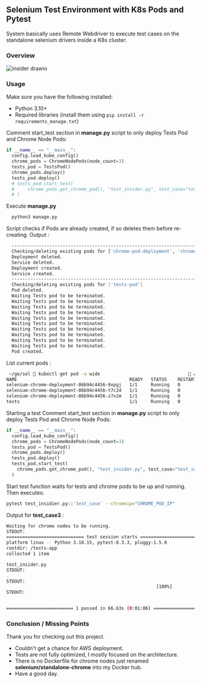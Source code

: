 ## Selenium Test Environment with K8s Pods and Pytest
System basically uses Remote Webdriver to execute test cases on the standalone selenium drivers inside a K8s cluster.
### Overview
![insider drawio](https://github.com/user-attachments/assets/61959335-fecf-401e-a698-a0a2883dd3e1)
### Usage

Make sure you have the following installed:

- Python 3.10+
- Required libraries (install them using `pip install -r requirements_manage.txt`)

Comment start_test section in **manage.py** script to only deploy Tests Pod and Chrome Node Pods:

```python
if __name__ == "__main__":
  config.load_kube_config()
  chrome_pods = ChromeNodePods(node_count=3)
  tests_pod = TestsPod()
  chrome_pods.deploy()
  tests_pod.deploy()
  # tests_pod.start_test(
  #     chrome_pods.get_chrome_pod(), "test_insider.py", test_case="test_sanity"
  # )
```
Execute **manage.py**
```bash
  python3 manage.py
```
Script checks if Pods are already created, if so deletes them before re-creating. Output :
```bash
  ----------------------------------------------------------------------------------------------------
  Checking/deleting existing pods for ['chrome-pod-deployment', 'chrome-pod-service']
  Deployment deleted.
  Service deleted.
  Deployment created.
  Service created.
  ----------------------------------------------------------------------------------------------------
  Checking/deleting existing pods for ['tests-pod']
  Pod deleted.
  Waiting Tests pod to be terminated.
  Waiting Tests pod to be terminated.
  Waiting Tests pod to be terminated.
  Waiting Tests pod to be terminated.
  Waiting Tests pod to be terminated.
  Waiting Tests pod to be terminated.
  Waiting Tests pod to be terminated.
  Waiting Tests pod to be terminated.
  Waiting Tests pod to be terminated.
  Waiting Tests pod to be terminated.
  Pod created.
```
List current pods :
```bash
 ~/ge/sel  kubectl get pod -o wide                                  ✔  41s  minikube ⎈  17:51:03
NAME                                          READY   STATUS    RESTARTS   AGE     IP             NODE       NOMINATED NODE   READINESS GATES
selenium-chrome-deployment-86b94c4456-9xpgj   1/1     Running   0          7m50s   10.244.0.110   minikube   <none>           <none>
selenium-chrome-deployment-86b94c4456-t7c2d   1/1     Running   0          7m50s   10.244.0.111   minikube   <none>           <none>
selenium-chrome-deployment-86b94c4456-z7x2m   1/1     Running   0          7m50s   10.244.0.109   minikube   <none>           <none>
tests                                         1/1     Running   0          7m14s   10.244.0.112   minikube   <none>           <none>
```
Starting a test
Comment start_test section in **manage.py** script to only deploy Tests Pod and Chrome Node Pods:

```python
if __name__ == "__main__":
  config.load_kube_config()
  chrome_pods = ChromeNodePods(node_count=3)
  tests_pod = TestsPod()
  chrome_pods.deploy()
  tests_pod.deploy()
  tests_pod.start_test(
    chrome_pods.get_chrome_pod(), "test_insider.py", test_case="test_sanity"
  )
```
Start test function waits for tests and chrome pods to be up and running. Then executes:
```bash
pytest test_insidier.py::'test_case' --chromeip="CHROME_POD_IP"
```
Output for **test_case3** :
```bash
Waiting for chrome nodes to be running.
STDOUT:
============================= test session starts ==============================
platform linux -- Python 3.10.15, pytest-8.3.3, pluggy-1.5.0
rootdir: /tests-app
collected 1 item

test_insider.py
STDOUT:
.
STDOUT:
                                                        [100%]
STDOUT:


========================= 1 passed in 66.63s (0:01:06) =========================
```

### Conclusion / Missing Points

Thank you for checking out this project.
- Couldn't get a chance for AWS deployment.
- Tests are not fully optimized, I mostly focused on the architecture.
- There is no Dockerfile for chrome nodes just renamed **selenium/standalone-chrome** into my Docker hub.
- Have a good day.


